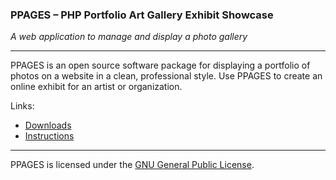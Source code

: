 ### PPAGES &ndash; PHP Portfolio Art Gallery Exhibit Showcase

*A web application to manage and display a photo gallery*

---

PPAGES is an open source software package for displaying a portfolio of photos on a website in a clean, professional style.  Use PPAGES to create an online exhibit for an artist or organization.

Links:
* [Downloads](https://github.com/center-key/ppages/tree/master/releases)
* [Instructions](http://centerkey.com/ppages/)

----
PPAGES is licensed under the [GNU General Public License](http://www.gnu.org/licenses/gpl.html).
